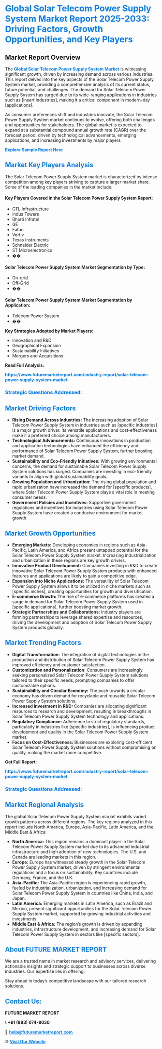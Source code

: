 <h1 style="color: #007BFF;">Global Solar Telecom Power Supply System Market Report 2025-2033: Driving Factors, Growth Opportunities, and Key Players</h1>

<section id="overview">
<h2>Market Report Overview</h2>
<p>The <a href="https://www.futuremarketreport.com/industry-report/solar-telecom-power-supply-system-market" style="color: #007BFF; text-decoration: none;"><strong>Global Solar Telecom Power Supply System Market</strong></a> is witnessing significant growth, driven by increasing demand across various industries. This report delves into the key aspects of the Solar Telecom Power Supply System market, providing a comprehensive analysis of its current status, future potential, and challenges. The demand for Solar Telecom Power Supply System has surged due to its wide-ranging applications in industries such as [insert industries], making it a critical component in modern-day [applications].</p>
<p>As consumer preferences shift and industries innovate, the Solar Telecom Power Supply System market continues to evolve, offering both challenges and opportunities for stakeholders. The global market is expected to expand at a substantial compound annual growth rate (CAGR) over the forecast period, driven by technological advancements, emerging applications, and increasing investments by major players.</p>
</section>

<section id="overview">
<p><a href="https://www.futuremarketreport.com/request-sample/reportId=118441" style="color: #007BFF; text-decoration: none;"><strong>Explore Sample Report Here</strong></a></p>
</section>

<section id="key-players">
<h2 style="color: #007BFF;">Market Key Players Analysis</h2>
<p>The Solar Telecom Power Supply System market is characterized by intense competition among key players striving to capture a larger market share. Some of the leading companies in the market include:</p>
<h4>Key Players Covered in the Solar Telecom Power Supply System Report:</h4>
<ul><li>GTL Infrastructure</li><li>Indus Towers</li><li>Bharti Infratel</li><li>GE</li><li>Eaton</li><li>Vertiv</li><li>Texas Instruments</li><li>Schneider Electric</li><li>ST Microelectronics</li><li>��</li></ul>
<h4>Solar Telecom Power Supply System Market Segmentation by Type:</h4>
<ul><li>On-grid</li><li>Off-Grid</li><li>��</li></ul>

<h4>Solar Telecom Power Supply System Market Segmentation by Application:</h4>
<ul><li>Telecom Power System</li><li>��</li></ul>
<p><strong>Key Strategies Adopted by Market Players:</strong></p>
<ul>
<li>Innovation and R&D</li>
<li>Geographical Expansion</li>
<li>Sustainability Initiatives</li>
<li>Mergers and Acquisitions</li>
</ul>
</section>

<section>
<p><strong>Read Full Analysis: </strong></p><a href="https://www.futuremarketreport.com/industry-report/solar-telecom-power-supply-system-market" style="color: #007BFF; text-decoration: none;"><strong>https://www.futuremarketreport.com/industry-report/solar-telecom-power-supply-system-market</strong></a>
<h3 style="color: #007BFF;">Strategic Questions Addressed:</h3>
</section>

<section id="driving-factors">
<h2 style="color: #007BFF;">Market Driving Factors</h2>
<ul>
<li><strong>Rising Demand Across Industries:</strong> The increasing adoption of Solar Telecom Power Supply System in industries such as [specific industries] is a major growth driver. Its versatile applications and cost-effectiveness make it a preferred choice among manufacturers.</li>
<li><strong>Technological Advancements:</strong> Continuous innovations in production and application technologies have enhanced the efficiency and performance of Solar Telecom Power Supply System, further boosting market demand.</li>
<li><strong>Sustainability and Eco-Friendly Initiatives:</strong> With growing environmental concerns, the demand for sustainable Solar Telecom Power Supply System solutions has surged. Companies are investing in eco-friendly variants to align with global sustainability goals.</li>
<li><strong>Growing Population and Urbanization:</strong> The rising global population and rapid urbanization have increased the demand for [specific products], where Solar Telecom Power Supply System plays a vital role in meeting consumer needs.</li>
<li><strong>Government Policies and Incentives:</strong> Supportive government regulations and incentives for industries using Solar Telecom Power Supply System have created a conducive environment for market growth.</li>
</ul>
</section>

<section id="growth-opportunities">
<h2 style="color: #007BFF;">Market Growth Opportunities</h2>
<ul>
<li><strong>Emerging Markets:</strong> Developing economies in regions such as Asia-Pacific, Latin America, and Africa present untapped potential for the Solar Telecom Power Supply System market. Increasing industrialization and urbanization in these regions are key growth drivers.</li>
<li><strong>Innovative Product Development:</strong> Companies investing in R&D to create innovative Solar Telecom Power Supply System products with enhanced features and applications are likely to gain a competitive edge.</li>
<li><strong>Expansion into Niche Applications:</strong> The versatility of Solar Telecom Power Supply System allows it to be utilized in niche markets such as [specific niches], creating opportunities for growth and diversification.</li>
<li><strong>E-commerce Growth:</strong> The rise of e-commerce platforms has created a surge in demand for Solar Telecom Power Supply System used in [specific applications], further boosting market growth.</li>
<li><strong>Strategic Partnerships and Collaborations:</strong> Industry players are forming partnerships to leverage shared expertise and resources, driving the development and adoption of Solar Telecom Power Supply System products globally.</li>
</ul>
</section>

<section id="trending-factors">
<h2 style="color: #007BFF;">Market Trending Factors</h2>
<ul>
<li><strong>Digital Transformation:</strong> The integration of digital technologies in the production and distribution of Solar Telecom Power Supply System has improved efficiency and customer satisfaction.</li>
<li><strong>Customization and Personalization:</strong> Consumers are increasingly seeking personalized Solar Telecom Power Supply System solutions tailored to their specific needs, prompting companies to offer customizable options.</li>
<li><strong>Sustainability and Circular Economy:</strong> The push towards a circular economy has driven demand for recyclable and reusable Solar Telecom Power Supply System solutions.</li>
<li><strong>Increased Investment in R&D:</strong> Companies are allocating significant resources to research and development, resulting in breakthroughs in Solar Telecom Power Supply System technology and applications.</li>
<li><strong>Regulatory Compliance:</strong> Adherence to strict regulatory standards, particularly in industries like [specific industries], is influencing product development and quality in the Solar Telecom Power Supply System market.</li>
<li><strong>Focus on Cost-Effectiveness:</strong> Businesses are exploring cost-efficient Solar Telecom Power Supply System solutions without compromising on quality, making the market more competitive.</li>
</ul>
</section>

<section>
<p><strong>Get Full Report: </strong></p><a href="https://www.futuremarketreport.com/industry-report/solar-telecom-power-supply-system-market" style="color: #007BFF; text-decoration: none;"><strong>https://www.futuremarketreport.com/industry-report/solar-telecom-power-supply-system-market</strong></a>
<h3 style="color: #007BFF;">Strategic Questions Addressed:</h3>
</section>


<section id="regional-analysis">
<h2 style="color: #007BFF;">Market Regional Analysis</h2>
<p>The global Solar Telecom Power Supply System market exhibits varied growth patterns across different regions. The key regions analyzed in this report include North America, Europe, Asia-Pacific, Latin America, and the Middle East & Africa:</p>
<ul>
<li><strong>North America:</strong> This region remains a dominant player in the Solar Telecom Power Supply System market due to its advanced industrial infrastructure and high adoption of new technologies. The U.S. and Canada are leading markets in this region.</li>
<li><strong>Europe:</strong> Europe has witnessed steady growth in the Solar Telecom Power Supply System market, driven by stringent environmental regulations and a focus on sustainability. Key countries include Germany, France, and the U.K.</li>
<li><strong>Asia-Pacific:</strong> The Asia-Pacific region is experiencing rapid growth, fueled by industrialization, urbanization, and increasing demand for Solar Telecom Power Supply System in countries like China, India, and Japan.</li>
<li><strong>Latin America:</strong> Emerging markets in Latin America, such as Brazil and Mexico, present significant opportunities for the Solar Telecom Power Supply System market, supported by growing industrial activities and investments.</li>
<li><strong>Middle East & Africa:</strong> The region’s growth is driven by expanding industries, infrastructure development, and increasing demand for Solar Telecom Power Supply System in sectors like [specific sectors].</li>
</ul>
</section>

<footer>
<h2 style="color: #007BFF;">About FUTURE MARKET REPORT</h2>
<p>We are a trusted name in market research and advisory services, delivering actionable insights and strategic support to businesses across diverse industries. Our expertise lies in offering:</p>

<p>Stay ahead in today’s competitive landscape with our tailored research solutions.</p>

<h2 style="color: #007BFF;">Contact Us:</h2>
<p><strong>FUTURE MARKET REPORT</strong></p>
<p>📞 <strong>+91 (883) 074-8030</strong></p>
<p>📧 <strong><a href="mailto:help@futuremarketreport.com" style="color: #007BFF;">help@futuremarketreport.com</a></strong></p>
<p>🌐 <strong><a href="https://www.futuremarketreport.com/" style="color: #007BFF;">Visit Our Website</a></strong></p>
</footer>